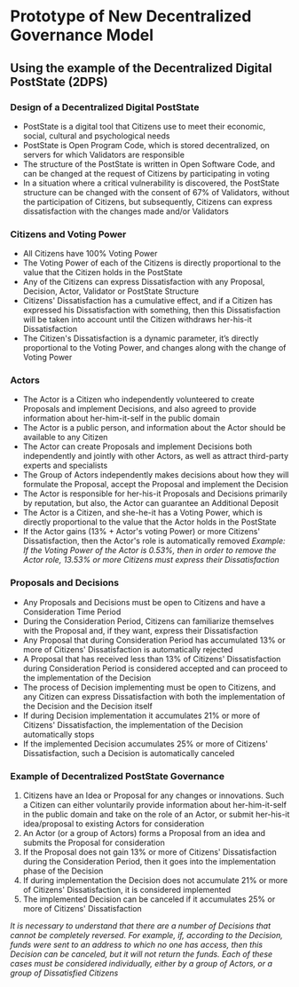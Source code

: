 # Prototype of New Decentralized Governance Model

## Using the example of the Decentralized Digital PostState (2DPS)

### Design of a Decentralized Digital PostState

- PostState is a digital tool that Citizens use to meet their economic, social, cultural and psychological needs
- PostState is Open Program Code, which is stored decentralized, on servers for which Validators are responsible
- The structure of the PostState is written in Open Software Code, and can be changed at the request of Citizens by participating in voting
- In a situation where a critical vulnerability is discovered, the PostState structure can be changed with the consent of 67% of Validators, without the participation of Citizens, but subsequently, Citizens can express dissatisfaction with the changes made and/or Validators


### Citizens and Voting Power

- All Citizens have 100% Voting Power
- The Voting Power of each of the Citizens is directly proportional to the value that the Citizen holds in the PostState
- Any of the Citizens can express Dissatisfaction with any Proposal, Decision, Actor, Validator or PostState Structure
- Citizens' Dissatisfaction has a cumulative effect, and if a Citizen has expressed his Dissatisfaction with something, then this Dissatisfaction will be taken into account until the Citizen withdraws her-his-it Dissatisfaction
- The Citizen's Dissatisfaction is a dynamic parameter, it’s directly proportional to the Voting Power, and changes along with the change of Voting Power


### Actors

- The Actor is a Citizen who independently volunteered to create Proposals and implement Decisions, and also agreed to provide information about her-him-it-self in the public domain
- The Actor is a public person, and information about the Actor should be available to any Citizen
- The Actor can create Proposals and implement Decisions both independently and jointly with other Actors, as well as attract third-party experts and specialists
- The Group of Actors independently makes decisions about how they will formulate the Proposal, accept the Proposal and implement the Decision
- The Actor is responsible for her-his-it Proposals and Decisions primarily by reputation, but also, the Actor can guarantee an Additional Deposit
- The Actor is a Citizen, and she-he-it has a Voting Power, which is directly proportional to the value that the Actor holds in the PostState
- If the Actor gains (13% + Actor's voting Power) or more Citizens' Dissatisfaction, then the Actor's role is automatically removed
_Example:
If the Voting Power of the Actor is 0.53%, then in order to remove the Actor role, 13.53% or more Citizens must express their Dissatisfaction_


### Proposals and Decisions

- Any Proposals and Decisions must be open to Citizens and have a Consideration Time Period
- During the Consideration Period, Citizens can familiarize themselves with the Proposal and, if they want, express their Dissatisfaction
- Any Proposal that during Consideration Period has accumulated 13% or more of Citizens' Dissatisfaction is automatically rejected
- A Proposal that has received less than 13% of Citizens' Dissatisfaction during Consideration Period is considered accepted and can proceed to the implementation of the Decision
- The process of Decision implementing must be open to Citizens, and any Citizen can express Dissatisfaction with both the implementation of the Decision and the Decision itself
- If during Decision implementation it accumulates 21% or more of Citizens' Dissatisfaction, the implementation of the Decision automatically stops
- If the implemented Decision accumulates 25% or more of Citizens' Dissatisfaction, such a Decision is automatically canceled


### Example of Decentralized PostState Governance

1. Citizens have an Idea or Proposal for any changes or innovations. Such a Citizen can either voluntarily provide information about her-him-it-self in the public domain and take on the role of an Actor, or submit her-his-it idea/proposal to existing Actors for consideration
2. An Actor (or a group of Actors) forms a Proposal from an idea and submits the Proposal for consideration
3. If the Proposal does not gain 13% or more of Citizens' Dissatisfaction during the Consideration Period, then it goes into the implementation phase of the Decision
4. If during implementation the Decision does not accumulate 21% or more of Citizens' Dissatisfaction, it is considered implemented
5. The implemented Decision can be canceled if it accumulates 25% or more of Citizens' Dissatisfaction

_It is necessary to understand that there are a number of Decisions that cannot be completely reversed.
For example, if, according to the Decision, funds were sent to an address to which no one has access, then this Decision can be canceled, but it will not return the funds.
Each of these cases must be considered individually, either by a group of Actors, or a group of Dissatisfied Citizens_

